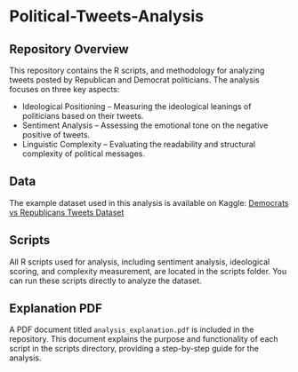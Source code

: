 # Political-Tweets-Analysis

## Repository Overview
This repository contains the R scripts, and methodology for analyzing tweets posted by Republican and Democrat politicians. The analysis focuses on three key aspects:

- Ideological Positioning – Measuring the ideological leanings of politicians based on their tweets.
- Sentiment Analysis – Assessing the emotional tone on the negative positive of tweets.
- Linguistic Complexity – Evaluating the readability and structural complexity of political messages.

 ## Data
 The example dataset used in this analysis is available on Kaggle: [Democrats vs Republicans Tweets Dataset](https://www.kaggle.com/datasets/kapastor/democratvsrepublicantweets?resource=download)

## Scripts 
All R scripts used for analysis, including sentiment analysis, ideological scoring, and complexity measurement, are located in the scripts folder. You can run these scripts directly to analyze the dataset.

## Explanation PDF
A PDF document titled `analysis_explanation.pdf` is included in the repository. This document explains the purpose and functionality of each script in the scripts directory, providing a step-by-step guide for the analysis.
